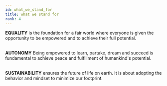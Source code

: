 ```yaml
---
id: what_we_stand_for
title: what we stand for
rank: 4
---
```


**EQUALITY** is the foundation for a fair world where everyone is given the opportunity to be empowered and to achieve their full potential.
<br />
<br />

**AUTONOMY** Being empowered to learn, partake, dream and succeed is fundamental to achieve peace and fulfillment of humankind's potential.
<br />
<br />

**SUSTAINABILITY** ensures the future of life on earth. It is about adopting the behavior and mindset to minimize our footprint.

